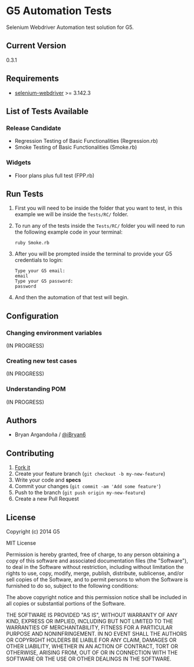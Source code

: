 # G5 Automation Tests
Selenium Webdriver Automation test solution for G5.

## Current Version

0.3.1

## Requirements

* [selenium-webdriver](https://github.com/SeleniumHQ/selenium) >= 3.142.3

## List of Tests Available

### Release Candidate

* Regression Testing of Basic Functionalities (Regression.rb)
* Smoke Testing of Basic Functionalities (Smoke.rb)

### Widgets

* Floor plans plus full test (FPP.rb)

## Run Tests

1. First you will need to be inside the folder that you want to test, in this example we will be inside the `Tests/RC/` folder.

2. To run any of the tests inside the `Tests/RC/` folder you will need to run the following example code in your terminal:

   ```console
   ruby Smoke.rb
   ```

3. After you will be prompted inside the terminal to provide your G5 credentials to login:

   ```console
   Type your G5 email:
   email
   Type your G5 password:
   password
   ```

4. And then the automation of that test will begin.

## Configuration

### Changing environment variables

(IN PROGRESS)

### Creating new test cases

(IN PROGRESS)

### Understanding POM

(IN PROGRESS)

## Authors

* Bryan Argandoña / [@iBryan6](https://github.com/iBryan6)

## Contributing

1. [Fork it](https://github.com/G5/g5_authenticatable/fork)
2. Create your feature branch (`git checkout -b my-new-feature`)
3. Write your code and **specs**
4. Commit your changes (`git commit -am 'Add some feature'`)
5. Push to the branch (`git push origin my-new-feature`)
6. Create a new Pull Request

## License

Copyright (c) 2014 G5

MIT License

Permission is hereby granted, free of charge, to any person obtaining
a copy of this software and associated documentation files (the
"Software"), to deal in the Software without restriction, including
without limitation the rights to use, copy, modify, merge, publish,
distribute, sublicense, and/or sell copies of the Software, and to
permit persons to whom the Software is furnished to do so, subject to
the following conditions:

The above copyright notice and this permission notice shall be
included in all copies or substantial portions of the Software.

THE SOFTWARE IS PROVIDED "AS IS", WITHOUT WARRANTY OF ANY KIND,
EXPRESS OR IMPLIED, INCLUDING BUT NOT LIMITED TO THE WARRANTIES OF
MERCHANTABILITY, FITNESS FOR A PARTICULAR PURPOSE AND
NONINFRINGEMENT. IN NO EVENT SHALL THE AUTHORS OR COPYRIGHT HOLDERS BE
LIABLE FOR ANY CLAIM, DAMAGES OR OTHER LIABILITY, WHETHER IN AN ACTION
OF CONTRACT, TORT OR OTHERWISE, ARISING FROM, OUT OF OR IN CONNECTION
WITH THE SOFTWARE OR THE USE OR OTHER DEALINGS IN THE SOFTWARE.
